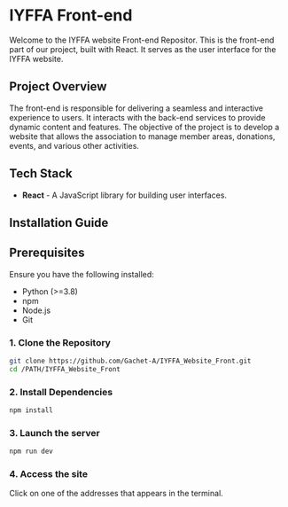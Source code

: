 
# IYFFA Front-end

Welcome to the IYFFA website Front-end Repositor. This is the front-end part of our project, built with React. It serves as the user interface for the IYFFA website.

## Project Overview

The front-end is responsible for delivering a seamless and interactive experience to users. It interacts with the back-end services to provide dynamic content and features.
The objective of the project is to develop a website that allows the association to manage member areas, donations, events, and various other activities.

## Tech Stack

- **React** - A JavaScript library for building user interfaces.

## Installation Guide

## Prerequisites

Ensure you have the following installed:

- Python (>=3.8)
- npm
- Node.js
- Git

### 1. Clone the Repository
```sh
git clone https://github.com/Gachet-A/IYFFA_Website_Front.git
cd /PATH/IYFFA_Website_Front
```

### 2. Install Dependencies
```sh
npm install
```

### 3. Launch the server
```sh
npm run dev
```

### 4. Access the site 
Click on one of the addresses that appears in the terminal.